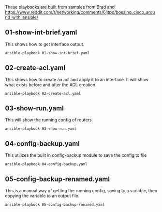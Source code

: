These playbooks are built from samples from Brad and https://www.reddit.com/r/networking/comments/6ljtpo/bossing_cisco_around_with_ansible/

## 01-show-int-brief.yaml 
This shows how to get interface output.
```
ansible-playbook 01-show-int-brief.yaml
```
## 02-create-acl.yaml
This shows how to create an acl and apply it to an interface.  It will show what
exists before and after the ACL creation.
```
ansible-playbook 02-create-acl.yaml
```

## 03-show-run.yaml
This will show the running config of routers
```
ansible-playbook 03-show-run.yaml
```

## 04-config-backup.yaml
This utilizes the built in config-backup module to save the config to file
```
ansible-playbook 04-config-backup.yaml
```

## 05-config-backup-renamed.yaml
This is a manual way of getting the running config, saving to a variable, then copying the
variable to an output file.
```
ansible-playbook 05-config-backup-renamed.yaml
```
